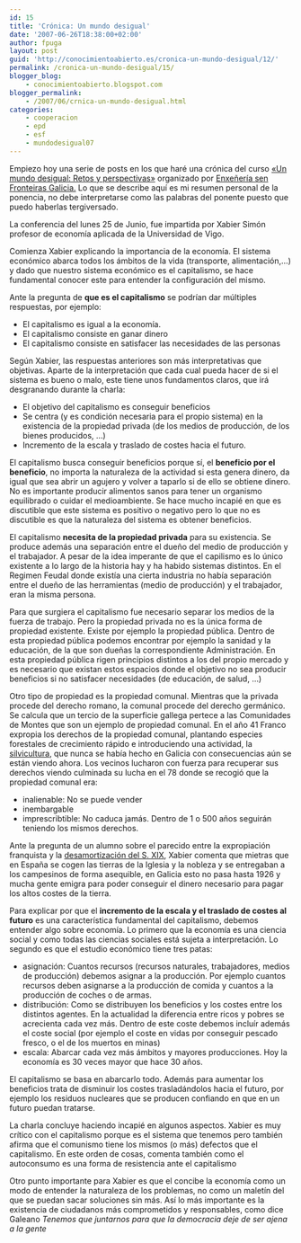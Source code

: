 ```yaml
---
id: 15
title: 'Crónica: Un mundo desigual'
date: '2007-06-26T18:38:00+02:00'
author: fpuga
layout: post
guid: 'http://conocimientoabierto.es/cronica-un-mundo-desigual/12/'
permalink: /cronica-un-mundo-desigual/15/
blogger_blog:
    - conocimientoabierto.blogspot.com
blogger_permalink:
    - /2007/06/crnica-un-mundo-desigual.html
categories:
    - cooperacion
    - epd
    - esf
    - mundodesigual07
---
```


Empiezo hoy una serie de posts en los que haré una crónica del curso [«Un mundo desigual: Retos y perspectivas»](http://galicia.isf.es/unmundodesigual) organizado por [Enxeñería sen Fronteiras Galicia.](http://galicia.isf.es/) Lo que se describe aquí es mi resumen personal de la ponencia, no debe interpretarse como las palabras del ponente puesto que puedo haberlas tergiversado.

La conferencia del lunes 25 de Junio, fue impartida por Xabier Simón profesor de economía aplicada de la Universidad de Vigo.

Comienza Xabier explicando la importancia de la economía. El sistema económico abarca todos los ámbitos de la vida (transporte, alimentación,…) y dado que nuestro sistema económico es el capitalismo, se hace fundamental conocer este para entender la configuración del mismo.

Ante la pregunta de **que es el capitalismo** se podrían dar múltiples respuestas, por ejemplo:

- El capitalismo es igual a la economía.
- El capitalismo consiste en ganar dinero
- El capitalismo consiste en satisfacer las necesidades de las personas

Según Xabier, las respuestas anteriores son más interpretativas que objetivas. Aparte de la interpretación que cada cual pueda hacer de si el sistema es bueno o malo, este tiene unos fundamentos claros, que irá desgranando durante la charla:

- El objetivo del capitalismo es conseguir beneficios
- Se centra (y es condición necesaria para el propio sistema) en la existencia de la propiedad privada (de los medios de producción, de los bienes producidos, …)
- Incremento de la escala y traslado de costes hacia el futuro.

El capitalismo busca conseguir beneficios porque sí, el **beneficio por el beneficio**, no importa la naturaleza de la actividad si esta genera dinero, da igual que sea abrir un agujero y volver a taparlo si de ello se obtiene dinero. No es importante producir alimentos sanos para tener un organismo equilibrado o cuidar el medioambiente. Se hace mucho incapié en que es discutible que este sistema es positivo o negativo pero lo que no es discutible es que la naturaleza del sistema es obtener beneficios.

El capitalismo **necesita de la propiedad privada** para su existencia. Se produce además una separación entre el dueño del medio de producción y el trabajador. A pesar de la idea imperante de que el capilismo es lo único existente a lo largo de la historia hay y ha habido sistemas distintos. En el Regimen Feudal donde existía una cierta industria no había separación entre el dueño de las herramientas (medio de producción) y el trabajador, eran la misma persona.

Para que surgiera el capitalismo fue necesario separar los medios de la fuerza de trabajo. Pero la propiedad privada no es la única forma de propiedad existente. Existe por ejemplo la propiedad pública. Dentro de esta propiedad pública podemos encontrar por ejemplo la sanidad y la educación, de la que son dueñas la correspondiente Administración. En esta propiedad pública rigen principios distintos a los del propio mercado y es necesario que existan estos espacios donde el objetivo no sea producir beneficios si no satisfacer necesidades (de educación, de salud, …)

Otro tipo de propiedad es la propiedad comunal. Mientras que la privada procede del derecho romano, la comunal procede del derecho germánico. Se calcula que un tercio de la superficie gallega pertece a las Comunidades de Montes que son un ejemplo de propiedad comunal. En el año 41 Franco expropia los derechos de la propiedad comunal, plantando especies forestales de crecimiento rápido e introduciendo una actividad, la [silvicultura](http://es.wikipedia.org/wiki/Silvicultura), que nunca se había hecho en Galicia con consecuencias aún se están viendo ahora. Los vecinos lucharon con fuerza para recuperar sus derechos viendo culminada su lucha en el 78 donde se recogió que la propiedad comunal era:

- inalienable: No se puede vender
- inembargable
- imprescribtible: No caduca jamás. Dentro de 1 o 500 años seguirán teniendo los mismos derechos.

Ante la pregunta de un alumno sobre el parecido entre la expropiación franquista y la [desamortización del S. XIX](http://www.arrakis.es/%7Ejmra/desamort.htm), Xabier comenta que mietras que en España se cogen las tierras de la Iglesia y la nobleza y se entregaban a los campesinos de forma asequible, en Galicia esto no pasa hasta 1926 y mucha gente emigra para poder conseguir el dinero necesario para pagar los altos costes de la tierra.

Para explicar por que el **incremento de la escala y el traslado de costes al futuro** es una característica fundamental del capitalismo, debemos entender algo sobre economía. Lo primero que la economía es una ciencia social y como todas las ciencias sociales está sujeta a interpretación. Lo segundo es que el estudio económico tiene tres patas:

- asignación: Cuantos recursos (recursos naturales, trabajadores, medios de producción) debemos asignar a la producción. Por ejemplo cuantos recursos deben asignarse a la producción de comida y cuantos a la producción de coches o de armas.
- distribución: Como se distribuyen los beneficios y los costes entre los distintos agentes. En la actualidad la diferencia entre ricos y pobres se acrecienta cada vez más. Dentro de este coste debemos incluír además el coste social (por ejemplo el coste en vidas por conseguir pescado fresco, o el de los muertos en minas)
- escala: Abarcar cada vez más ámbitos y mayores producciones. Hoy la economía es 30 veces mayor que hace 30 años.

El capitalismo se basa en abarcarlo todo. Además para aumentar los beneficios trata de disminuir los costes trasladándolos hacia el futuro, por ejemplo los residuos nucleares que se producen confiando en que en un futuro puedan tratarse.

La charla concluye haciendo incapié en algunos aspectos. Xabier es muy crítico con el capitalismo porque es el sistema que tenemos pero también afirma que el comunismo tiene los mismos (o más) defectos que el capitalismo. En este orden de cosas, comenta también como el autoconsumo es una forma de resistencia ante el capitalismo

Otro punto importante para Xabier es que el concibe la economía como un modo de entender la naturaleza de los problemas, no como un maletín del que se puedan sacar soluciones sin más. Así lo más importante es la existencia de ciudadanos más comprometidos y responsables, como dice Galeano *Tenemos que juntarnos para que la democracia deje de ser ajena a la gente*